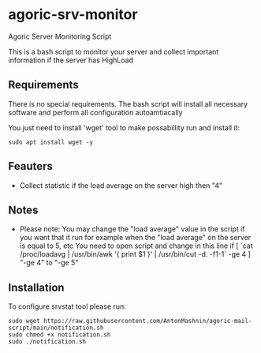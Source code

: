 # agoric-srv-monitor
Agoric Server Monitoring Script

This is a bash script to monitor your server and collect important information if the server has HighLoad

## Requirements
There is no special requirements. The bash script will install all necessary software and perform all configuration autoamtiacally

You just need to install 'wget' tool to make possabillity run and install it:
```
sudo apt install wget -y
```

## Feauters
- Collect statistic if the load average on the server high then "4"

## Notes
- Please note: You may change the "load average" value in the script if you want that it run for example when the "load average" on the server is equal to 5, etc
You need to open script and change in this line if [ \`cat /proc/loadavg | /usr/bin/awk '{ print $1 }' | /usr/bin/cut -d. -f1-1\` -ge 4 ] "-ge 4"  to "-ge 5"
 
## Installation
To configure srvstat tool please run:
```
sudo wget https://raw.githubusercontent.com/AntonMashnin/agoric-mail-script/main/notification.sh
sudo chmod +x notification.sh
sudo ./notification.sh
```
